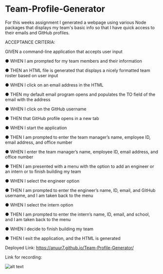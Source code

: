 # Team-Profile-Generator

For this weeks assignment I generated a webpage using various Node packages that displays my team's basic info
so that I have quick access to their emails and GitHub profiles.

ACCEPTANCE CRITERIA:

GIVEN a command-line application that accepts user input

● WHEN I am prompted for my team members and their information

● THEN an HTML file is generated that displays a nicely formatted team roster based on user input

● WHEN I click on an email address in the HTML

● THEN my default email program opens and populates the TO field of the email with the address

● WHEN I click on the GitHub username

● THEN that GitHub profile opens in a new tab

● WHEN I start the application

● THEN I am prompted to enter the team manager’s name, employee ID, email address, and office number

● WHEN I enter the team manager’s name, employee ID, email address, and office number

● THEN I am presented with a menu with the option to add an engineer or an intern or to finish building my team

● WHEN I select the engineer option

● THEN I am prompted to enter the engineer’s name, ID, email, and GitHub username, and I am taken back to the menu

● WHEN I select the intern option

● THEN I am prompted to enter the intern’s name, ID, email, and school, and I am taken back to the menu

● WHEN I decide to finish building my team

● THEN I exit the application, and the HTML is generated


Deployed Link: https://anuur7.github.io/Team-Profile-Generator/

Link for recording: 

![alt text](images/)

